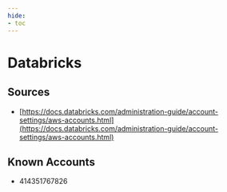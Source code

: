 ```yaml
---
hide:
- toc
---
```


# Databricks

## Sources

*   [https://docs.databricks.com/administration-guide/account-settings/aws-accounts.html](https://docs.databricks.com/administration-guide/account-settings/aws-accounts.html)

## Known Accounts

*   414351767826